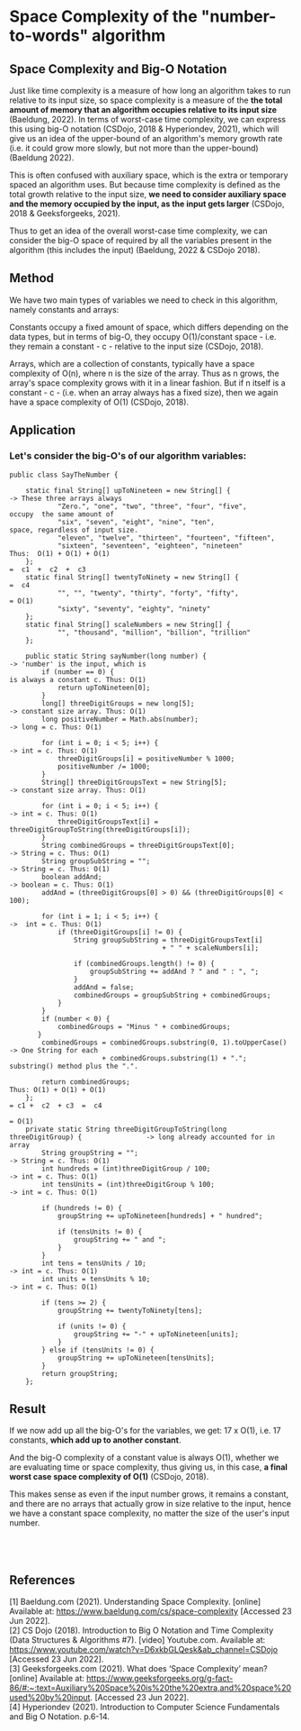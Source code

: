 <h1>Space Complexity of the "number-to-words" algorithm</h1> 

## Space Complexity and Big-O Notation

Just like time complexity is a measure of how long an algorithm takes to run relative to its input size, so space complexity is a measure of the **the total amount of memory that an algorithm occupies relative to its input size** (Baeldung, 2022).  In terms of worst-case time complexity, we can express this using big-O notation (CSDojo, 2018 & Hyperiondev, 2021), which will give us an idea of the upper-bound of an algorithm's memory growth rate (i.e. it could grow more slowly, but not more than the upper-bound) (Baeldung 2022).

This is often confused with auxiliary space, which is the extra or temporary spaced an algorithm uses. But because time complexity is defined as the total growth relative to the input size, **we need to consider auxiliary space and the memory occupied by the input, as the input gets larger** (CSDojo, 2018 & Geeksforgeeks, 2021).

Thus to get an idea of the overall worst-case time complexity, we can consider the big-O space of required by all the variables present in the algorithm (this includes the input) (Baeldung, 2022 & CSDojo 2018).

## Method

We have two main types of variables we need to check in this algorithm, namely constants and arrays:

Constants occupy a fixed amount of space, which differs depending on the data types, but in terms of big-O, they occupy O(1)/constant space - i.e. they remain a constant - c - relative to the input size (CSDojo, 2018).

Arrays, which are a collection of constants, typically have a space complexity of O(n), where n is the size of the array. Thus as n grows, the array's space complexity grows with it in a linear fashion. But if n itself is a constant - c - (i.e. when an array always has a fixed size), then we again have a space complexity of O(1) (CSDojo, 2018).

## Application

### Let's consider the big-O's of our algorithm variables:

```
public class SayTheNumber {

    static final String[] upToNineteen = new String[] {                                  -> These three arrays always
            "Zero.", "one", "two", "three", "four", "five",                                 occupy  the same amount of
            "six", "seven", "eight", "nine", "ten",                                         space, regardless of input size. 
            "eleven", "twelve", "thirteen", "fourteen", "fifteen",
            "sixteen", "seventeen", "eighteen", "nineteen"                                  Thus:  O(1) + O(1) + O(1) 
    };                                                                                           =  c1  +  c2  +  c3
    static final String[] twentyToNinety = new String[] {                                        =  c4
            "", "", "twenty", "thirty", "forty", "fifty",                                        = O(1)
            "sixty", "seventy", "eighty", "ninety"
    };
    static final String[] scaleNumbers = new String[] {
            "", "thousand", "million", "billion", "trillion"
    };

    public static String sayNumber(long number) {                                        -> 'number' is the input, which is 
        if (number == 0) {                                                                  is always a constant c. Thus: O(1)
            return upToNineteen[0];	
        }
        long[] threeDigitGroups = new long[5];                                           -> constant size array. Thus: O(1)
        long positiveNumber = Math.abs(number);	                                         -> long = c. Thus: O(1)

        for (int i = 0; i < 5; i++) {                                                    -> int = c. Thus: O(1)
            threeDigitGroups[i] = positiveNumber % 1000;
            positiveNumber /= 1000;
        }
        String[] threeDigitGroupsText = new String[5];                                   -> constant size array. Thus: O(1)

        for (int i = 0; i < 5; i++) {                                                    -> int = c. Thus: O(1)
            threeDigitGroupsText[i] = threeDigitGroupToString(threeDigitGroups[i]);
        }
        String combinedGroups = threeDigitGroupsText[0];                                 -> String = c. Thus: O(1)
        String groupSubString = "";                                                      -> String = c. Thus: O(1)
        boolean addAnd;                                                                  -> boolean = c. Thus: O(1)
        addAnd = (threeDigitGroups[0] > 0) && (threeDigitGroups[0] < 100);

        for (int i = 1; i < 5; i++) {                                                    ->  int = c. Thus: O(1)
            if (threeDigitGroups[i] != 0) {
                String groupSubString = threeDigitGroupsText[i] 
                                      + " " + scaleNumbers[i];

                if (combinedGroups.length() != 0) {
                    groupSubString += addAnd ? " and " : ", ";
                }
                addAnd = false;
                combinedGroups = groupSubString + combinedGroups;
            }
        }
        if (number < 0) {
            combinedGroups = "Minus " + combinedGroups;
       }
        combinedGroups = combinedGroups.substring(0, 1).toUpperCase()                    -> One String for each
                       + combinedGroups.substring(1) + ".";                                 substring() method plus the ".".

        return combinedGroups;                                                              Thus: O(1) + O(1) + O(1)
    };                                                                                            = c1 +  c2  + c3  =  c4 
                                                                                                  = O(1)
    private static String threeDigitGroupToString(long threeDigitGroup) {                -> long already accounted for in array
        String groupString = "";                                                         -> String = c. Thus: O(1)
        int hundreds = (int)threeDigitGroup / 100;                                       -> int = c. Thus: O(1)
        int tensUnits = (int)threeDigitGroup % 100;                                      -> int = c. Thus: O(1)

        if (hundreds != 0) {
            groupString += upToNineteen[hundreds] + " hundred";

            if (tensUnits != 0) {
                groupString += " and ";
            }
        }
        int tens = tensUnits / 10;                                                       -> int = c. Thus: O(1)
        int units = tensUnits % 10;                                                      -> int = c. Thus: O(1)

        if (tens >= 2) {
            groupString += twentyToNinety[tens];

            if (units != 0) {
                groupString += "-" + upToNineteen[units];
            }
        } else if (tensUnits != 0) {
            groupString += upToNineteen[tensUnits];
        }
        return groupString;
    };
```

## Result

If we now add up all the big-O's for the variables, we get: 17 x O(1), i.e. 17 constants, **which add up to another constant**.

And the big-O complexity of a constant value is always O(1), whether we are evaluating time or space complexity,  thus giving us, in this case, **a final worst case space complexity of O(1)** (CSDojo, 2018).

This makes sense as even if the input number grows, it remains a constant, and there are no arrays that actually
grow in size relative to the input, hence we have a constant space complexity, no matter the size of the user's input number.<br /><br /><br /><br />


## References

[1] Baeldung.com (2021). Understanding Space Complexity. [online] Available at: https://www.baeldung.com/cs/space-complexity [Accessed 23 Jun 2022].<br />
[2] CS Dojo (2018). Introduction to Big O Notation and Time Complexity (Data Structures & Algorithms #7). [video] Youtube.com. Available at: https://www.youtube.com/watch?v=D6xkbGLQesk&ab_channel=CSDojo [Accessed 23 Jun 2022].<br />
[3] Geeksforgeeks.com (2021). What does ‘Space Complexity’ mean? [online] Available at: https://www.geeksforgeeks.org/g-fact-86/#:~:text=Auxiliary%20Space%20is%20the%20extra,and%20space%20used%20by%20input. [Accessed 23 Jun 2022].<br />
[4] Hyperiondev (2021). Introduction to Computer Science Fundamentals and Big O Notation. p.6-14.
